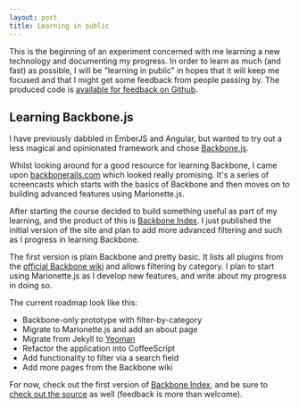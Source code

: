```yaml
---
layout: post
title: Learning in public
---
```


This is the beginning of an experiment concerned with me learning a new
technology and documenting my progress. In order to learn as much (and fast) as
possible, I will be "learning in public" in hopes that it will keep me focused
and that I might get some feedback from people passing by. The produced code is
[available for feedback on Github](http://github.com/thejspr/backboneindex).

## Learning Backbone.js

I have previously dabbled in EmberJS and Angular, but wanted to try out a less
magical and opinionated framework and chose [Backbone.js](http://backbonejs.org/).

Whilst looking around for a good resource for learning Backbone, I came upon
[backbonerails.com](http://www.backbonerails.com) which looked really promising.
It's a series of screencasts which starts with the basics of Backbone and then
moves on to building advanced features using Marionette.js.

After starting the course decided to build something useful as part of my
learning, and the product of this is [Backbone Index](http://backboneindex.com).
I just published the initial version of the site and plan to add more advanced
filtering and such as I progress in learning Backbone.

The first version is plain Backbone and pretty basic. It lists all plugins from
the [official Backbone wiki](https://github.com/jashkenas/backbone/wiki/Projects-and-Companies-using-Backbone)
and allows filtering by category. I plan to start using Marionette.js as I
develop new features, and write about my progress in doing so.

The current roadmap look like this:

* Backbone-only prototype with filter-by-category
* Migrate to Marionette.js and add an about page
* Migrate from Jekyll to [Yeoman](http://yeoman.io/)
* Refactor the application into CoffeeScript
* Add functionality to filter via a search field
* Add more pages from the Backbone wiki

For now, check out the first version of [Backbone Index](http://backboneindex.com),
and be sure to [check out the source](http://github.com/thejspr/backboneindex)
as well (feedback is more than welcome).

